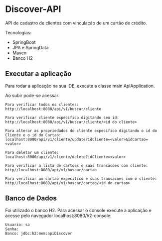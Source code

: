 # Discover-API

API de cadastro de clientes com vinculação de um cartão de crédito.

Tecnologias:

* SpringBoot
* JPA e SpringData
* Maven
* Banco H2

## Executar a aplicação

Para rodar a aplicação na sua IDE, execute a classe main ApiApplication.

Ao subir pode-se acessar:

```
Para verificar todos os clientes:
http://localhost:8080/api/v1/buscar/cliente

Para verificar cliente expecifico digitando seu id:
http://localhost:8080/api/v1/buscar/cliente/<id do cliente>

Para alterar as propriedados do cliente expecifico digitando o id do Cliente e o id do Cartao:
localhost:8080/api/v1/cliente/update?idCliente=<valor>&idCartao=<valor>

Para deletar um cliente:
localhost:8080/api/v1/cliente/delete?idCliente=<valor>

Para verificar a lista de cartoes e suas transacoes com cliente:
http//localhost:8080/api/v1/buscar/cartao

Para verificar um cartao expecifico e suas transacoes com o cliente:
http//localhost:8080/api/v1/buscar/cartao/<id do cartao>
```

## Banco de Dados

Foi utilizado o banco H2. Para acessar o console execute a aplicação e acesse pelo navegador localhost:8080/h2-console:

```
Usuario: sa
Senha: 
Banco: jdbc:h2:mem:apiDiscover
```
